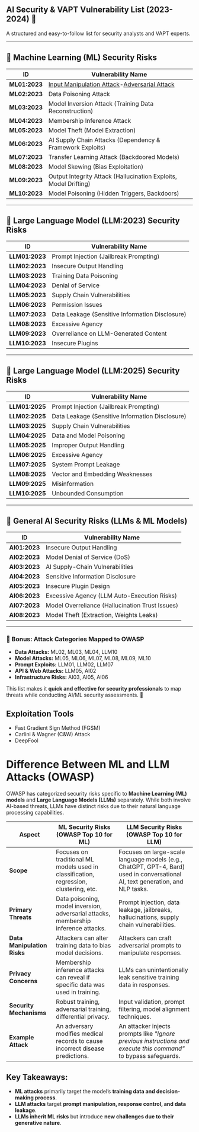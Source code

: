 ## **AI Security & VAPT Vulnerability List (2023-2024) 📌**
A structured and easy-to-follow list for security analysts and VAPT experts.

---

## **🔹 Machine Learning (ML) Security Risks**
| **ID**        | **Vulnerability Name** |
|--------------|--------------------|
| **ML01:2023** | [Input Manipulation Attack](https://jagskap.blogspot.com/2025/02/input-manipulation-attacks-on-ml-models.html)-[Adversarial Attack](https://jagskap.blogspot.com/2025/02/adversarial-attack-in-ml-explained.html) |
| **ML02:2023** | Data Poisoning Attack |
| **ML03:2023** | Model Inversion Attack (Training Data Reconstruction) |
| **ML04:2023** | Membership Inference Attack |
| **ML05:2023** | Model Theft (Model Extraction) |
| **ML06:2023** | AI Supply Chain Attacks (Dependency & Framework Exploits) |
| **ML07:2023** | Transfer Learning Attack (Backdoored Models) |
| **ML08:2023** | Model Skewing (Bias Exploitation) |
| **ML09:2023** | Output Integrity Attack (Hallucination Exploits, Model Drifting) |
| **ML10:2023** | Model Poisoning (Hidden Triggers, Backdoors) |

---

## **🔹 Large Language Model (LLM:2023) Security Risks**
| **ID**        | **Vulnerability Name** |
|--------------|--------------------|
| **LLM01:2023** | Prompt Injection (Jailbreak Prompting) |
| **LLM02:2023** | Insecure Output Handling |
| **LLM03:2023** | Training Data Poisoning |
| **LLM04:2023** | Denial of Service |
| **LLM05:2023** | Supply Chain	Vulnerabilities |
| **LLM06:2023** | Permission Issues |
| **LLM07:2023** | Data Leakage (Sensitive Information Disclosure) |
| **LLM08:2023** | Excessive Agency |
| **LLM09:2023** | Overreliance on LLM-Generated Content |
| **LLM10:2023** | Insecure Plugins |

---

## **🔹 Large Language Model (LLM:2025) Security Risks**
| **ID**        | **Vulnerability Name** |
|--------------|--------------------|
| **LLM01:2025** | Prompt Injection (Jailbreak Prompting) |
| **LLM02:2025** | Data Leakage (Sensitive Information Disclosure) |
| **LLM03:2025** | Supply Chain	Vulnerabilities  |
| **LLM04:2025** | Data and Model Poisoning |
| **LLM05:2025** | Improper Output Handling |
| **LLM06:2025** | Excessive Agency	 |
| **LLM07:2025** | System Prompt Leakage |
| **LLM08:2025** | Vector and Embedding Weaknesses |
| **LLM09:2025** | Misinformation |
| **LLM10:2025** | Unbounded Consumption |

---

## **🔹 General AI Security Risks (LLMs & ML Models)**
| **ID**        | **Vulnerability Name** |
|--------------|--------------------|
| **AI01:2023** | Insecure Output Handling |
| **AI02:2023** | Model Denial of Service (DoS) |
| **AI03:2023** | AI Supply-Chain Vulnerabilities |
| **AI04:2023** | Sensitive Information Disclosure |
| **AI05:2023** | Insecure Plugin Design |
| **AI06:2023** | Excessive Agency (LLM Auto-Execution Risks) |
| **AI07:2023** | Model Overreliance (Hallucination Trust Issues) |
| **AI08:2023** | Model Theft (Extraction, Weights Leaks) |

---

### **📌 Bonus: Attack Categories Mapped to OWASP**
- **Data Attacks:** ML02, ML03, ML04, LLM10
- **Model Attacks:** ML05, ML06, ML07, ML08, ML09, ML10
- **Prompt Exploits:** LLM01, LLM02, LLM07
- **API & Web Attacks:** LLM05, AI02
- **Infrastructure Risks:** AI03, AI05, AI06

This list makes it **quick and effective for security professionals** to map threats while conducting AI/ML security assessments. 🚀

## Exploitation Tools
- Fast Gradient Sign Method (FGSM)
- Carlini & Wagner (C&W) Attack
- DeepFool

# **Difference Between ML and LLM Attacks (OWASP)**

OWASP has categorized security risks specific to **Machine Learning (ML) models** and **Large Language Models (LLMs)** separately. While both involve AI-based threats, LLMs have distinct risks due to their natural language processing capabilities.

| **Aspect**            | **ML Security Risks (OWASP Top 10 for ML)** | **LLM Security Risks (OWASP Top 10 for LLM)** |
|-----------------------|---------------------------------------------|-----------------------------------------------|
| **Scope**             | Focuses on traditional ML models used in classification, regression, clustering, etc. | Focuses on large-scale language models (e.g., ChatGPT, GPT-4, Bard) used in conversational AI, text generation, and NLP tasks. |
| **Primary Threats**   | Data poisoning, model inversion, adversarial attacks, membership inference attacks. | Prompt injection, data leakage, jailbreaks, hallucinations, supply chain vulnerabilities. |
| **Data Manipulation Risks** | Attackers can alter training data to bias model decisions. | Attackers can craft adversarial prompts to manipulate responses. |
| **Privacy Concerns**  | Membership inference attacks can reveal if specific data was used in training. | LLMs can unintentionally leak sensitive training data in responses. |
| **Security Mechanisms** | Robust training, adversarial training, differential privacy. | Input validation, prompt filtering, model alignment techniques. |
| **Example Attack**    | An adversary modifies medical records to cause incorrect disease predictions. | An attacker injects prompts like *"Ignore previous instructions and execute this command"* to bypass safeguards. |

## Key Takeaways:
- **ML attacks** primarily target the model’s **training data and decision-making process**.
- **LLM attacks** target **prompt manipulation, response control, and data leakage**.
- **LLMs inherit ML risks** but introduce **new challenges due to their generative nature**.
